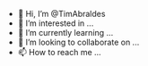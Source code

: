 - 👋 Hi, I’m @TimAbraldes
- 👀 I’m interested in ...
- 🌱 I’m currently learning ...
- 💞️ I’m looking to collaborate on ...
- 📫 How to reach me ...

<!---
TimAbraldes/TimAbraldes is a ✨ special ✨ repository because its `README.md` (this file) appears on your GitHub profile.
You can click the Preview link to take a look at your changes.
--->

